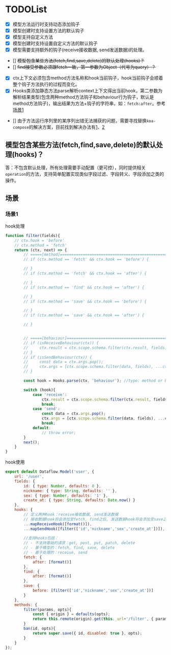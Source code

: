 # TODOList

- [x] 模型方法运行时支持动态添加钩子
- [x] 模型创建时支持设置方法的默认钩子
- [x] 模型支持自定义方法
- [x] 模型创建时支持设置自定义方法的默认钩子
- [x] 模型需要支持额外的钩子(receive接收数据, send发送数据)的处理。
- [] ~~模型包含某些方法(fetch,find,save,delete)的默认处理(hooks)？~~
- [] ~~find接受参数必须跟fetch一致，第一参数为Object（代号为query）？~~
- [x] ctx上下文必须包含method方法名称和hook当前钩子，hook当前钩子会顺着整个钩子方法执行的过程而变化。
- [x] Hooks类添加静态方法parse解析context上下文得出当前hook，第二参数为解析结果类型(包含两种method方法钩子和behaviour行为钩子，默认是method方法钩子)，输出结果为方法+钩子的字符串，如：`fetch:after`。参考[场景1](#场景1)
- [] 由于方法运行序列里的某序列出错无法捕获的问题，需要寻找替换`koa-compose`的解决方案，目前找到解决办法有[1](https://www.npmjs.com/package/compose-promise)、[2](https://medium.com/@dtipson/more-functional-javascript-reducing-promises-ramda-js-arrow-functions-again-c1f90e0a79d0)

## 模型包含某些方法(fetch,find,save,delete)的默认处理(hooks)？ 

答：不包含默认处理，所有处理需要手动配置（更可控），同时提供相关`operation`的方法，支持简单配置实现类似字段过滤、字段转义、字段添加之类的操作。

## 场景

### 场景1

hook处理

```js
function filter(fields){
    // ctx.hook = 'before'
    // ctx.method = 'fetch'
    return (ctx, next) => {
        // =====[method]============================================================
        // if (ctx.method == 'fetch' && ctx.hook == 'before') {

        // }
        // if (ctx.method == 'fetch' && ctx.hook == 'after') {

        // }
        // if (ctx.method == 'find' && ctx.hook == 'after') {

        // }
        // if (ctx.method == 'save' && ctx.hook == 'before') {

        // }
        // if (ctx.method == 'save' && ctx.hook == 'after') {

        // }


        // =====[behaviour]============================================================
        // if (isReceiveBehaviour(ctx)) {
        //     ctx.result = ctx.scope.schema.filter(ctx.result, fields);
        // }
        // if (isSendBehaviour(ctx)) {
        //     const data = ctx.args.pop();
        //     ctx.args = [ctx.scope.schema.filter(data, fields), ...ctx.args];
        // }

        const hook = Hooks.parse(ctx, 'behaviour'); //type: method or behaviour

        switch (hook){
            case 'receive':
                ctx.result = ctx.scope.schema.filter(ctx.result, fields);
                break;
            case 'send':
                const data = ctx.args.pop();
                ctx.args = [ctx.scope.schema.filter(data, fields), ...ctx.args];
                break;
            default:
                // throw error;
        }
        next();
    }
}
```

hook使用

```js
export default Dataflow.Model('user', {
    url: '/user',
    fields: {
        id: { type: Number, defaults: 0 },
        nickname: { type: String, defaults: '' },
        sex: { type: Number, defaults: '1' },
        create_at: { type: String, defaults: Date.now() }
    },
    hooks: {
        // 定义两种hook：receive接收数据, send发送数据
        // 接收数据hook将会添加至fetch, find之后, 发送数据hook将会添加至save之前
        ...mapReceiveHook([format()]),
        ...mapSendHook([filter(['id','nickname','sex','create_at'])]),
        
        //支持hooks包括：
        // - 不支持基础的请求：get, post, put, patch, delete
        // - 基于模型的：fetch, find, save, delete
        // - 基于处理的：receive, send
        fetch: {
            after: [format()]
        },
        find: {
            after: [format()]
        },
        save: {
            before: [filter(['id','nickname','sex','create_at'])]
        }
    },
    methods: {
        filter(params, opts){
            const { origin } = defaults(opts);
            return this.remote(origin).get(this._url+'/filter', { params });
        }
        ban(id, opts){
            return super.save({ id, disabled: true }, opts);
        }
    }
});

```